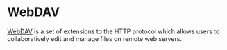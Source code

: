# WebDAV

[WebDAV](http://webdav.org/) is a set of extensions to the HTTP protocol which allows users to collaboratively edit and manage files on remote web servers.
